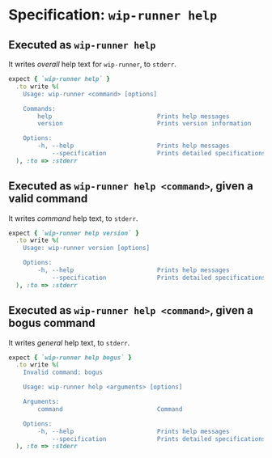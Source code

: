 # Specification: `wip-runner help`

## Executed as `wip-runner help`

It writes *overall* help text for `wip-runner`, to `stderr`.

```ruby
expect { `wip-runner help` }
  .to write %(
    Usage: wip-runner <command> [options]

    Commands:
        help                             Prints help messages
        version                          Prints version information

    Options:
        -h, --help                       Prints help messages
            --specification              Prints detailed specifications
  ), :to => :stderr
```

## Executed as `wip-runner help <command>`, given a valid command

It writes *command* help text, to `stderr`.

```ruby
expect { `wip-runner help version` }
  .to write %(
    Usage: wip-runner version [options]

    Options:
        -h, --help                       Prints help messages
            --specification              Prints detailed specifications
  ), :to => :stderr
```

## Executed as `wip-runner help <command>`, given a bogus command

It writes *general* help text, to `stderr`.

```ruby
expect { `wip-runner help bogus` }
  .to write %(
    Invalid command: bogus

    Usage: wip-runner help <arguments> [options]

    Arguments:
        command                          Command

    Options:
        -h, --help                       Prints help messages
            --specification              Prints detailed specifications
  ), :to => :stderr
```

